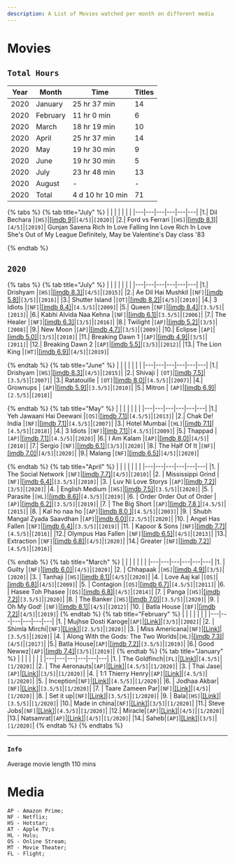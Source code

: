```yaml
---
description: A List of Movies watched per month on different media
---
```

# Movies

## `Total Hours` 
| Year  | Month | Time | Titles |
|---|---|---|---|
| 2020  | January | 25 hr 37 min  | 14 |
| 2020  | February | 11 hr 0 min  | 6 |
| 2020  | March | 18 hr 19 min  | 10 |
| 2020  | April | 25 hr 37 min  | 14 |
| 2020  | May | 19 hr 30 min  | 9 |
| 2020  | June | 19 hr 30 min  | 5 |
| 2020  | July | 23 hr 48 min  | 13 |
| 2020  | August | -  | - |
| 2020  | Total | 4 d 10 hr 10 min  | 71 |


{% tabs %}
{% tab title="July" %}
|   |   |   |   |   |   |
|---|---|---|---|---|---|
|1.| Dil Bechara |`[HS]`|[[imdb 9]](https://www.imdb.com/title/tt8110330/)|`[4/5]`|`[2020]`|
|2.| Ford vs Ferrari |`[HS]`|[[imdb 8.1]](https://www.imdb.com/title/tt1950186/)|`[4/5]`|`[2019]`|
Gunjan Saxena
Rich In Love
Falling Inn Love
Rich In Love
She's Out of My League
Definitely, May be
Valentine's Day 
class '83


{% endtab %}


## `2020`
{% tabs %}
{% tab title="July" %}
|   |   |   |   |   |   |
|---|---|---|---|---|---|
|1.| Drishyam |`[HS]`|[[imdb 8.3]](https://www.imdb.com/title/tt4430212/)|`[4/5]`|`[2015]`|
|2.| Ae Dil Hai Mushkil |`[NF]`|[[imdb 5.8]](https://www.imdb.com/title/tt4559006/)|`[3/5]`|`[2016]`|
|3.| Shutter Island |`[OT]`|[[imdb 8.2]](https://www.imdb.com/title/tt1130884/)|`[4/5]`|`[2010]`|
|4.| 3 Idiots |`[NF]`|[[imdb 8.4]](https://www.imdb.com/title/tt1187043/)|`[4.5/5]`|`[2009]`|
|5.| Queen |`[NF]`|[[imdb 8.4]](https://www.imdb.com/title/tt3322420/)|`[3.5/5]`|`[2013]`|
|6.| Kabhi Alvida Naa Kehna |`[NF]`|[[imdb 6.1]](https://www.imdb.com/title/tt0449999/)|`[3.5/5]`|`[2006]`|
|7.| The Healer |`[NF]`|[[imdb 6.3]](https://www.imdb.com/title/tt4356480/)|`[3/5]`|`[2016]`|
|8.| Twilight |`[AP]`|[[imdb 5.2]](https://www.imdb.com/title/tt1099212/)|`[3/5]`|`[2008]`|
|9.| New Moon |`[AP]`|[[imdb 4.7]](https://www.imdb.com/title/tt1259571/)|`[3/5]`|`[2009]`|
|10.| Eclipse |`[AP]`|[[imdb 5.0]](https://www.imdb.com/title/tt1325004/)|`[3/5]`|`[2010]`|
|11.| Breaking Dawn 1 |`[AP]`|[[imdb 4.9]](https://www.imdb.com/title/tt1324999/)|`[3/5]`|`[2011]`|
|12.| Breaking Dawn 2 |`[AP]`|[[imdb 5.5]](https://www.imdb.com/title/tt1673434/)|`[3/5]`|`[2012]`|
|13.| The Lion King |`[HT]`|[[imdb 6.9]](https://www.imdb.com/title/tt6105098/)|`[4/5]`|`[2019]`|

{% endtab %}
{% tab title="June" %}
|   |   |   |   |   |   |
|---|---|---|---|---|---|
|1.| Drishyam |`[HS]`|[[imdb 8.3]](https://www.imdb.com/title/tt4430212/)|`[4/5]`|`[2015]`|
|2.| Shivaji | `[OT]`|[[imdb 7.5]](https://www.imdb.com/title/tt0479751/)|`[3.5/5]`|`[2007]`|
|3.| Ratatouille | `[OT]`|[[imdb 8.0]](https://www.imdb.com/title/tt0479751/)|`[4.5/5]`|`[2007]`|
|4.| Grownups | `[AP]`|[[imdb 5.9]](https://www.imdb.com/title/tt1375670/)|`[3.5/5]`|`[2010]`|
|5.| Mitron | `[AP]`|[[imdb 6.9]](https://www.imdb.com/title/tt8852558/)|`[2.5/5]`|`[2018]`|

{% endtab %}
{% tab title="May" %}
|   |   |   |   |   |   |
|---|---|---|---|---|---|
|1.| Yeh Jawaani Hai Deewani |`[OS]`|[[imdb 7.1]](https://www.imdb.com/title/tt2178470/)|`[4.5/5]`|`[2013]`|
|2.| Chak De! India |`[NF]`|[[imdb 7.1]](https://www.imdb.com/title/tt2178470/)|`[4.5/5]`|`[2007]`|
|3.| Hotel Mumbai |`[HL]`|[[imdb 7.1]](https://www.imdb.com/title/tt2178470/)|`[4.5/5]`|`[2018]`|
|4.| 3 Idiots |`[NF]`|[[imb 7.1]](https://www.imdb.com/title/tt2178470/)|`[4.5/5]`|`[2009]`|
|5.| Thappad |`[AP]`|[[imdb 7.1]](https://www.imdb.com/title/tt2178470/)|`[4.5/5]`|`[2020]`|
|6.| I Am Kalam |`[AP]`|[[imdb 8.0]](https://www.imdb.com/title/tt1805263/)|`[4/5]`|`[2010]`|
|7.| Sergio |`[NF]`|[[imdb 6.1]](https://www.imdb.com/title/tt8750570/)|`[3/5]`|`[2020]`|
|8.| The Half Of It |`[NF]`|[[imdb 7.0]](https://www.imdb.com/title/tt9683478/)|`[4/5]`|`[2020]`|
|9.| Malang |`[NF]`|[[imdb 6.5]](https://www.imdb.com/title/tt9877170/)|`[4/5]`|`[2020]`|

{% endtab %}
{% tab title="April" %}
|   |   |   |   |   |   |
|---|---|---|---|---|---|
|1. | The Social Network |`[NF]`|[[imdb 7.7]](https://www.imdb.com/title/tt1285016/)|`[4/5]`|`[2010]`|
|2. | Mississippi Grind |`[NF]`|[[imdb 6.4]](https://www.imdb.com/title/tt2349144/)|`[3.5/5]`|`[2010]`|
|3. | Luv Ni Love Storys |`[AP]`|[[imdb 7.2]](https://www.imdb.com/title/tt2349144/)|`[3/5]`|`[2020]`|
|4. | English Medium  |`[HS]`|[[imdb 7.5]](https://www.imdb.com/title/tt8907986/)|`[3.5/5]`|`[2020]`|
|5. | Parasite |`[HL]`|[[imdb 8.6]](https://www.imdb.com/title/tt6751668/)|`[4.5/5]`|`[2019]`|
|6. | Order Order Out of Order |`[AP]`|[[imdb 6.2]](https://www.imdb.com/title/tt9686586/)|`[3.5/5]`|`[2019]`|
|7. | The Big Short |`[AP]`|[[imdb 7.8 ]](https://www.imdb.com/title/tt1596363/)|`[4.5/5]`|`[2015]`|
|8. | Kal ho naa ho |`[AP]`|[[imdb 8.0 ]](https://www.imdb.com/title/tt0347304/)|`[4.5/5]`|`[2003]`|
|9. | Shubh Mangal Zyada Saavdhan |`[AP]`|[[imdb 6.0]](https://www.imdb.com/title/tt10309906/)|`[2.5/5]`|`[2020]`|
|10. | Angel Has Fallen |`[NF]`|[[imdb 6.4]](https://www.imdb.com/title/tt6189022/)|`[3.5/5]`|`[2019]`|
|11. | Kapoor & Sons |`[NF]`|[[imdb 7.7]](https://www.imdb.com/title/tt4900716/)|`[4.5/5]`|`[2016]`|
|12.| Olympus Has Fallen |`[NF]`|[[imdb 6.5]](https://www.imdb.com/title/tt2302755/)|`[4/5]`|`[2013]`|
|13.| Extraction |`[NF]`|[[imdb 6.8]](https://www.imdb.com/title/tt2302755/)|`[4/5]`|`[2020]`|
|14.| Greater |`[NF]`|[[imdb 7.2]](https://www.imdb.com/title/tt2950418/)|`[4.5/5]`|`[2016]`|

{% endtab %}
{% tab title="March" %}
|   |   |   |   |   |   |
|---|---|---|---|---|---|
|1. | Guilty |`[NF]`|[[imdb 6.0]](https://www.imdb.com/title/tt10062614/)|`[4/5]`|`[2020]`|
|2. | Chhapaak |`[HS]`|[[imdb 4.9]](https://www.imdb.com/title/tt9614460/)|`[3/5]`|`[2020]`|
|3. | Tanhaji |`[HS]`|[[imdb 8.1]](https://www.imdb.com/title/tt8108274/)|`[4/5]`|`[2020]`|
|4. | Love Aaj kal |`[OS]`|[[imdb 6.8]](https://www.imdb.com/title/tt1275863/)|`[4/5]`|`[2009]`|
|5. | Contagion |`[OS]`|[[imdb 6.7]](https://www.imdb.com/title/tt1598778/)|`[4.5/5]`|`[2011]`|
|6. | Hasee Toh Phasee |`[OS]`|[[imdb 6.8]](https://www.imdb.com/title/tt3173910/)|`[4/5]`|`[2014]`|
|7. | Panga |`[HS]`|[[imdb 7.2]](https://www.imdb.com/title/tt8983166/)|`[3.5/5]`|`[2020]`|
|8. | The Banker |`[HS]`|[[imdb 7.0]](https://www.imdb.com/title/tt6285944/)|`[3.5/5]`|`[2020]`|
|9. | Oh My God! |`[NF]`|[[imdb 8.1]](https://www.imdb.com/title/tt2283748/)|`[4/5]`|`[2012]`|
|10. | Batla House |`[BF]`|[[imdb 7.2]](https://www.imdb.com/title/tt8869978/ )|`[4/5]`|`[2019]`|
{% endtab %}
{% tab title="February" %}
|   |   |   |   |   |   |
|---|---|---|---|---|---|
|1. | Mujhse Dosti Karoge|`[AP]`|[[Link]](https://www.imdb.com/title/tt0272736/)|`[3/5]`|`[2002]`|
|2. | Shimla Mirchi|`[NF]`|[[Link]](https://www.imdb.com/title/tt4486148/)|`[2.5/5]`|`[2020]`|
|3. | Miss Americana|`[NF]`|[[Link]](https://www.imdb.com/title/tt11388580/)|`[3.5/5]`|`[2020]`|
|4. | Along With the Gods: The Two Worlds|`[HL]`|[[imdb 7.3]](https://www.imdb.com/title/tt7160070/)|`[4/5]`|`[2017]`|
|5.| Batla House|`[AP]`|[[imdb 7.2]](https://www.imdb.com/title/tt8869978/)|`[3.5/5]`|`[2019]`|
|6.| Good Newwz|`[AP]`|[[imdb 7.4]](https://www.imdb.com/title/tt8504014/)|`[3/5]`|`[2019]`|
{% endtab %}
{% tab title="January" %}
|   |   |   |   |   |   |
|---|---|---|---|---|---|
|1. | The Goldfinch|```[FL]```|[[Link]](https://www.imdb.com/title/tt3864056)|```[4.5/5]```|```[1/2020]```|
|2. | The Aeronauts|```[AP]```|[[Link]](https://www.imdb.com/title/tt6141246/)|```[4.5/5]```|```[1/2020]```|
|3. | Thai Jase|```[AP]```|[[Link]](https://www.imdb.com/title/tt5545568/)|```[3/5]```|```[1/2020]```|
|4. | 1:1 Thierry Henry|```[AP]```|[[Link]](https://www.imdb.com/title/tt2616068/)|```[4.5/5]```|```[1/2020]```|
|5. | Inception|```[NF]```|[[Link]](https://www.imdb.com/title/tt1375666/)|```[4.5/5]```|```[1/2020]```|
|6. | Jodhaa Akbar|```[NF]```|[[Link]](https://www.imdb.com/title/tt0449994/)|```[3.5/5]```|```[1/2020]```|
|7. | Taare Zameen Par|```[NF]```|[[Link]](https://www.imdb.com/title/tt0986264/)|```[4/5]```|```[1/2020]```|
|8. | Set it up|```[NF]```|[[Link]](https://www.imdb.com/title/tt5304992/)|```[3.5/5]```|```[1/2020]```|
|9. | Bala|```[HS]```|[[Link]](https://www.imdb.com/title/tt9420648/)|```[3.5/5]```|```[1/2020]```|
|10.| Made in china|```[NF]```|[[Link]](https://www.imdb.com/title/tt8983180/)|```[3/5]```|```[1/2020]```|
|11.| Steve Jobs|```[NF]```|[[Link]](https://www.imdb.com/title/tt2080374/)|```[4.5/5]```|```[1/2020]```|
|12.| Miracle|```[AP]```|[[Link]](https://www.imdb.com/title/tt0349825/)|```[4/5]```|```[1/2020]```|
|13.| Natsamrat|```[AP]```|[[Link]](https://www.imdb.com/title/tt10428316/)|```[4/5]```|```[1/2020]```|
|14.| Saheb|```[AP]```|[[Link]](https://www.imdb.com/title/tt9531094/)|```[3/5]```|```[1/2020]```|
{% endtab %}
{% endtabs %}

---
### `Info`
Average movie length 110 mins

<!-- Template 
| | Name|`[]`|[[]]()|`[/5]`|`[/]`|
-->

# Media
```
AP - Amazon Prime;
NF - Netflix;
HS - Hotstar;
AT - Apple TV;s
HL - Hulu;
OS - Online Stream;
MT - Movie Theater;
FL - Flight;
```
